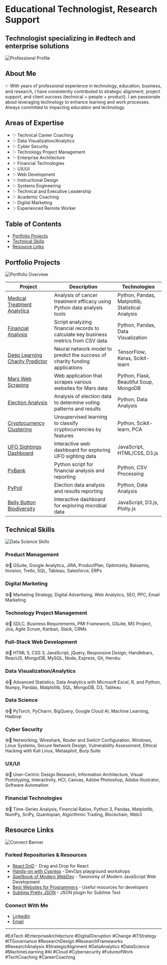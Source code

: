 # Educational Technologist, Research Support
## Technologist specializing in #edtech and enterprise solutions

![Professional Profile](https://images.unsplash.com/photo-1484417894907-623942c8ee29?q=80&w=1200&h=300&auto=format&fit=crop)

## About Me
✨ With years of professional experience in technology, education, business, and research, I have consistently contributed to strategic alignment, project support, and client success (technical + people + product). I am passionate about leveraging technology to enhance learning and work processes. Always committed to impacting education and technology.

## Areas of Expertise
- ✨ Technical Career Coaching 
- ✨ Data Visualization/Analytics 
- ✨ Cyber Security 
- ✨ Technology Project Management 
- ✨ Enterprise Architecture 
- ✨ Financial Technologies 
- ✨ UX/UI 
- ✨ Web Development 
- ✨ Instructional Design 
- ✨ Systems Engineering
- ✨ Technical and Executive Leadership 
- ✨ Academic Coaching 
- ✨ Digital Marketing 
- ✨ Experienced Remote Worker

## Table of Contents
- [Portfolio Projects](#portfolio-projects)
- [Technical Skills](#technical-skills)
- [Resource Links](#resource-links)

## Portfolio Projects
![Portfolio Overview](https://images.unsplash.com/photo-1516259762381-22954d7d3ad2?q=80&w=1200&h=200&auto=format&fit=crop)

| Project | Description | Technologies |
|---------|-------------|--------------|
| [Medical Treatment Analytics](https://github.com/Freddricklogan/MedicalTreatment-Analytics) | Analysis of cancer treatment efficacy using Python data analysis tools | Python, Pandas, Matplotlib, Statistical Analysis |
| [Financial Analysis](https://github.com/Freddricklogan/Financial-Analysis) | Script analyzing financial records to calculate key business metrics from CSV data | Python, Pandas, Data Visualization |
| [Deep Learning Charity Predictor](https://github.com/Freddricklogan/DeepLearning-Charity) | Neural network model to predict the success of charity funding applications | TensorFlow, Keras, Scikit-learn |
| [Mars Web Scraping](https://github.com/Freddricklogan/WebScraping-Mars) | Web application that scrapes various websites for Mars data | Python, Flask, Beautiful Soup, MongoDB |
| [Election Analysis](https://github.com/Freddricklogan/Election-Analysis) | Analysis of election data to determine voting patterns and results | Python, Data Analysis |
| [Cryptocurrency Clustering](https://github.com/Freddricklogan/Crypto-Clustering) | Unsupervised learning to classify cryptocurrencies by features | Python, Scikit-learn, PCA |
| [UFO Sightings Dashboard](https://github.com/Freddricklogan/UFO-Sightings) | Interactive web dashboard for exploring UFO sighting data | JavaScript, HTML/CSS, D3.js |
| [PyBank](https://github.com/Freddricklogan/PyBank) | Python script for financial analysis and reporting | Python, CSV Processing |
| [PyPoll](https://github.com/Freddricklogan/PyPoll) | Election data analysis and results reporting | Python, Data Analysis |
| [Belly Button Biodiversity](https://github.com/Freddricklogan/belly-button-challenge) | Interactive dashboard for exploring microbial data | JavaScript, D3.js, Plotly.js |

## Technical Skills
![Data Science Skills](https://images.unsplash.com/photo-1551288049-bebda4e38f71?q=80&w=1200&h=200&auto=format&fit=crop)

### Product Management
⚙️🔧 GSuite, Google Analytics, JIRA, ProductPlan, Optimizely, Balsamiq, Invision, Trello, SQL, Tableau, Salesforce, ERPs

### Digital Marketing
⚙️🔧 Marketing Strategy, Digital Advertising, Web Analytics, SEO, PPC, Email Marketing

### Technology Project Management
⚙️🔧 SDLC, Business Requirements, PMI Framework, GSuite, MS Project, Jira, Agile Scrum, Kanban, Slack, CRMs

### Full-Stack Web Development
⚙️🔧 HTML 5, CSS 3, JavaScript, jQuery, Responsive Design, Handlebars, ReactJS, MongoDB, MySQL, Node, Express, Git, Heroku

### Data Visualization/Analytics
⚙️🔧 Advanced Statistics, Data Analytics with Microsoft Excel, R, and Python, Numpy, Pandas, Matplotlib, SQL, MongoDB, D3, Tableau

### Data Science
⚙️🔧 PyTorch, PyCharm, BigQuery, Google Cloud AI, Machine Learning, Hadoop

### Cyber Security
⚙️🔧 Networking, Wireshark, Router and Switch Configuration, Windows, Linux Systems, Secure Network Design, Vulnerability Assessment, Ethical Hacking with Kali Linux, Metasploit, Burp Suite

### UX/UI
⚙️🔧 User-Centric Design Research, Information Architecture, Visual Prototyping, Interactivity, HCI, Canvas, Adobe Photoshop, Adobe Illustrator, Software Automation

### Financial Technologies
⚙️🔧 Time-Series Analysis, Financial Ratios, Python 3, Pandas, Matplotlib, NumPy, SciPy, Quantopian, Algorithmic Trading, Blockchain, Web3

## Resource Links
![Connect Banner](https://images.unsplash.com/photo-1497215728101-856f4ea42174?q=80&w=1200&h=200&auto=format&fit=crop)

### Forked Repositories & Resources
- [React DnD](https://github.com/Freddricklogan/react-dnd) - Drag and Drop for React
- [Hands-on with Cypress](https://github.com/Freddricklogan/Hands-on-with-Cypress-and-Cypress-Dashboard) - DevOps playground workshops
- [Spellbook of Modern WebDev](https://github.com/Freddricklogan/spellbook-of-modern-webdev) - Taxonomy of Modern JavaScript Web Development
- [Best Websites for Programmers](https://github.com/Freddricklogan/Best-websites-a-programmer-should-visit) - Useful resources for developers
- [Sublime Pretty JSON](https://github.com/Freddricklogan/SublimePrettyJson) - JSON plugin for Sublime Text

### Connect With Me
- [LinkedIn](#) <!-- Add your LinkedIn URL here -->
- [Email](#) <!-- Add your email or contact form here -->

---
#EdTech #EnterpriseArchitecture #DigitalDisruption #Change #ITStrategy #ITGovernance #ResearchDesign #ResearchFrameworks #ResearchAnalysis #StrategicAlignment #DataAnalytics #DataScience #MachineLearning #AI #Cloud #Cybersecurity #FutureofWork #TechCoaching #CareerCoaching
